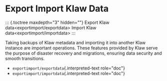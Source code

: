 # Export Import Klaw Data

::: {.toctree maxdepth="3" hidden=""}
Export Klaw data\<exportimport/exportdata\> Import Klaw
data\<exportimport/importdata\>
:::

Taking backups of Klaw metadata and importing it into another Klaw
instance are important operations. These features provided by Klaw serve
the purpose of disaster recovery and migrations, ensuring data security
and smooth transitions.

-   `exportimport/exportdata`{.interpreted-text role="doc"}
-   `exportimport/importdata`{.interpreted-text role="doc"}
